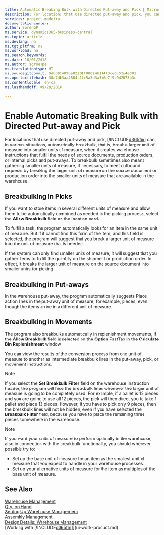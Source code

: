 ```yaml
---
title: Automatic Breaking Bulk with Directed Put-away and Pick | Microsoft Docs
description: For locations that use directed put-away and pick, you can break a larger unit of measure into smaller units of measure, when it creates warehouse instructions that fulfill the needs of source documents, production orders, or internal picks and put-aways.
services: project-madeira
documentationcenter: 
author: SorenGP
ms.service: dynamics365-business-central
ms.topic: article
ms.devlang: na
ms.tgt_pltfrm: na
ms.workload: na
ms.search.keywords: 
ms.date: 10/01/2018
ms.author: sgroespe
ms.translationtype: HT
ms.sourcegitcommit: 9dbd92409ba02281f008246194f3ce0c53e4e001
ms.openlocfilehash: 38a7db3aa4884c1fc5a5d3a3b6e7f9c942673b3c
ms.contentlocale: en-ca
ms.lasthandoff: 09/28/2018

---
```

# <a name="enable-automatic-breaking-bulk-with-directed-put-away-and-pick"></a>Enable Automatic Breaking Bulk with Directed Put-away and Pick
For locations that use directed put-away and pick, [!INCLUDE[d365fin](includes/d365fin_md.md)] can, in various situations, automatically breakbulk, that is, break a larger unit of measure into smaller units of measure, when it creates warehouse instructions that fulfill the needs of source documents, production orders, or internal picks and put-aways. To breakbulk sometimes also means gathering smaller units of measure, if necessary, to meet outbound requests by breaking the larger unit of measure on the source document or production order into the smaller units of measure that are available in the warehouse.   

## <a name="breakbulking-in-picks"></a>Breakbulking in Picks  
If you want to store items in several different units of measure and allow them to be automatically combined as needed in the picking process, select the **Allow Breakbulk** field on the location card.  

To fulfill a task, the program automatically looks for an item in the same unit of measure. But if it cannot find this form of the item, and this field is selected, the program will suggest that you break a larger unit of measure into the unit of measure that is needed.  

If the system can only find smaller units of measure, it will suggest that you gather items to fulfill the quantity on the shipment or production order. In effect, it breaks the larger unit of measure on the source document into smaller units for picking.  

## <a name="breakbulking-in-put-aways"></a>Breakbulking in Put-aways  
In the warehouse put-away, the program automatically suggests Place action lines in the put-away unit of measure, for example, pieces, even though the items arrive in a different unit of measure.  

## <a name="breakbulking-in-movements"></a>Breakbulking in Movements  
The program also breakbulks automatically in replenishment movements, if the **Allow Breakbulk** field is selected on the **Option** FastTab in the **Calculate Bin Replenishment** window.  

You can view the results of the conversion process from one unit of measure to another as intermediate breakbulk lines in the put-away, pick, or movement instructions.  

> [!NOTE]  
>  If you select the **Set Breakbulk Filter** field on the warehouse instruction header, the program will hide the breakbulk lines whenever the larger unit of measure is going to be completely used. For example, if a pallet is 12 pieces and you are going to use all 12 pieces, the pick will then direct you to take 1 pallet and place 12 pieces. However, if you have to pick only 9 pieces, then the breakbulk lines will not be hidden, even if you have selected the **Breakbulk Filter** field, because you have to place the remaining three pieces somewhere in the warehouse.  

> [!NOTE]  
>  If you want your units of measure to perform optimally in the warehouse, also in connection with the breakbulk functionality, you should wherever possible try to:  
>   
> - Set up the base unit of measure for an item as the smallest unit of measure that you expect to handle in your warehouse processes.  
> - Set up your alternative units of measure for the item as multiples of the base unit of measure.  

## <a name="see-also"></a>See Also  
[Warehouse Management](warehouse-manage-warehouse.md)  
[Qty. on Hand](inventory-manage-inventory.md)  
[Setting Up Warehouse Management](warehouse-setup-warehouse.md)     
[Assembly Management](assembly-assemble-items.md)    
[Design Details: Warehouse Management](design-details-warehouse-management.md)  
[Working with [!INCLUDE[d365fin](includes/d365fin_md.md)]](ui-work-product.md)  

